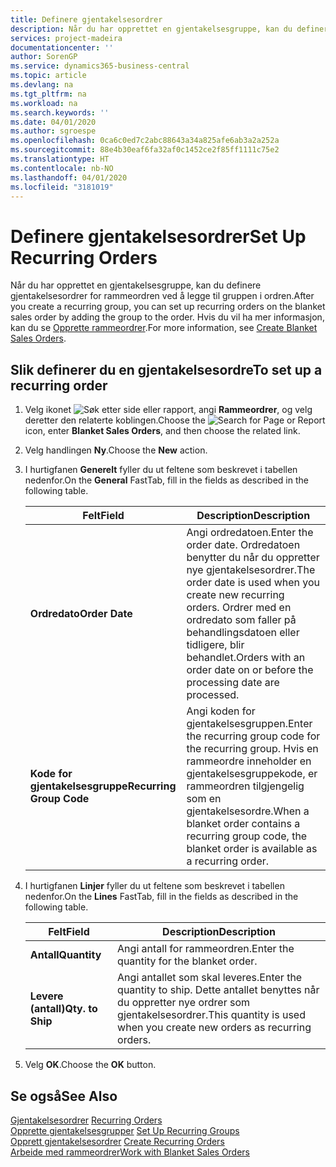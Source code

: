 ```yaml
---
title: Definere gjentakelsesordrer
description: Når du har opprettet en gjentakelsesgruppe, kan du definere gjentakelsesordrer for rammeordren ved å legge til gruppen i ordren.
services: project-madeira
documentationcenter: ''
author: SorenGP
ms.service: dynamics365-business-central
ms.topic: article
ms.devlang: na
ms.tgt_pltfrm: na
ms.workload: na
ms.search.keywords: ''
ms.date: 04/01/2020
ms.author: sgroespe
ms.openlocfilehash: 0ca6c0ed7c2abc88643a34a825afe6ab3a2a252a
ms.sourcegitcommit: 88e4b30eaf6fa32af0c1452ce2f85ff1111c75e2
ms.translationtype: HT
ms.contentlocale: nb-NO
ms.lasthandoff: 04/01/2020
ms.locfileid: "3181019"
---
```

# <a name="set-up-recurring-orders"></a><span data-ttu-id="50f58-103">Definere gjentakelsesordrer</span><span class="sxs-lookup"><span data-stu-id="50f58-103">Set Up Recurring Orders</span></span>
<span data-ttu-id="50f58-104">Når du har opprettet en gjentakelsesgruppe, kan du definere gjentakelsesordrer for rammeordren ved å legge til gruppen i ordren.</span><span class="sxs-lookup"><span data-stu-id="50f58-104">After you create a recurring group, you can set up recurring orders on the blanket sales order by adding the group to the order.</span></span> <span data-ttu-id="50f58-105">Hvis du vil ha mer informasjon, kan du se [Opprette rammeordrer](how-to-set-up-recurring-groups.md).</span><span class="sxs-lookup"><span data-stu-id="50f58-105">For more information, see [Create Blanket Sales Orders](how-to-set-up-recurring-groups.md).</span></span>  

## <a name="to-set-up-a-recurring-order"></a><span data-ttu-id="50f58-106">Slik definerer du en gjentakelsesordre</span><span class="sxs-lookup"><span data-stu-id="50f58-106">To set up a recurring order</span></span>  

1.  <span data-ttu-id="50f58-107">Velg ikonet ![Søk etter side eller rapport](../../media/ui-search/search_small.png "Ikonet Søk etter side eller rapport"), angi **Rammeordrer**, og velg deretter den relaterte koblingen.</span><span class="sxs-lookup"><span data-stu-id="50f58-107">Choose the ![Search for Page or Report](../../media/ui-search/search_small.png "Search for Page or Report icon") icon, enter **Blanket Sales Orders**, and then choose the related link.</span></span>  
2.  <span data-ttu-id="50f58-108">Velg handlingen **Ny**.</span><span class="sxs-lookup"><span data-stu-id="50f58-108">Choose the **New** action.</span></span>  
3.  <span data-ttu-id="50f58-109">I hurtigfanen **Generelt** fyller du ut feltene som beskrevet i tabellen nedenfor.</span><span class="sxs-lookup"><span data-stu-id="50f58-109">On the **General** FastTab, fill in the fields as described in the following table.</span></span>  

    |<span data-ttu-id="50f58-110">Felt</span><span class="sxs-lookup"><span data-stu-id="50f58-110">Field</span></span>|<span data-ttu-id="50f58-111">Description</span><span class="sxs-lookup"><span data-stu-id="50f58-111">Description</span></span>|  
    |---------------------------------|---------------------------------------|  
    |<span data-ttu-id="50f58-112">**Ordredato**</span><span class="sxs-lookup"><span data-stu-id="50f58-112">**Order Date**</span></span>|<span data-ttu-id="50f58-113">Angi ordredatoen.</span><span class="sxs-lookup"><span data-stu-id="50f58-113">Enter the order date.</span></span> <span data-ttu-id="50f58-114">Ordredatoen benytter du når du oppretter nye gjentakelsesordrer.</span><span class="sxs-lookup"><span data-stu-id="50f58-114">The order date is used when you create new recurring orders.</span></span> <span data-ttu-id="50f58-115">Ordrer med en ordredato som faller på behandlingsdatoen eller tidligere, blir behandlet.</span><span class="sxs-lookup"><span data-stu-id="50f58-115">Orders with an order date on or before the processing date are processed.</span></span>|  
    |<span data-ttu-id="50f58-116">**Kode for gjentakelsesgruppe**</span><span class="sxs-lookup"><span data-stu-id="50f58-116">**Recurring Group Code**</span></span>|<span data-ttu-id="50f58-117">Angi koden for gjentakelsesgruppen.</span><span class="sxs-lookup"><span data-stu-id="50f58-117">Enter the recurring group code for the recurring group.</span></span> <span data-ttu-id="50f58-118">Hvis en rammeordre inneholder en gjentakelsesgruppekode, er rammeordren tilgjengelig som en gjentakelsesordre.</span><span class="sxs-lookup"><span data-stu-id="50f58-118">When a blanket order contains a recurring group code, the blanket order is available as a recurring order.</span></span>|  

4.  <span data-ttu-id="50f58-119">I hurtigfanen **Linjer** fyller du ut feltene som beskrevet i tabellen nedenfor.</span><span class="sxs-lookup"><span data-stu-id="50f58-119">On the **Lines** FastTab, fill in the fields as described in the following table.</span></span>  

    |<span data-ttu-id="50f58-120">Felt</span><span class="sxs-lookup"><span data-stu-id="50f58-120">Field</span></span>|<span data-ttu-id="50f58-121">Description</span><span class="sxs-lookup"><span data-stu-id="50f58-121">Description</span></span>|  
    |---------------------------------|---------------------------------------|  
    |<span data-ttu-id="50f58-122">**Antall**</span><span class="sxs-lookup"><span data-stu-id="50f58-122">**Quantity**</span></span>|<span data-ttu-id="50f58-123">Angi antall for rammeordren.</span><span class="sxs-lookup"><span data-stu-id="50f58-123">Enter the quantity for the blanket order.</span></span>|  
    |<span data-ttu-id="50f58-124">**Levere (antall)**</span><span class="sxs-lookup"><span data-stu-id="50f58-124">**Qty. to Ship**</span></span>|<span data-ttu-id="50f58-125">Angi antallet som skal leveres.</span><span class="sxs-lookup"><span data-stu-id="50f58-125">Enter the quantity to ship.</span></span> <span data-ttu-id="50f58-126">Dette antallet benyttes når du oppretter nye ordrer som gjentakelsesordrer.</span><span class="sxs-lookup"><span data-stu-id="50f58-126">This quantity is used when you create new orders as recurring orders.</span></span>|  

5.  <span data-ttu-id="50f58-127">Velg **OK**.</span><span class="sxs-lookup"><span data-stu-id="50f58-127">Choose the **OK** button.</span></span>  

## <a name="see-also"></a><span data-ttu-id="50f58-128">Se også</span><span class="sxs-lookup"><span data-stu-id="50f58-128">See Also</span></span>  
 <span data-ttu-id="50f58-129">[Gjentakelsesordrer](recurring-orders.md) </span><span class="sxs-lookup"><span data-stu-id="50f58-129">[Recurring Orders](recurring-orders.md) </span></span>  
 <span data-ttu-id="50f58-130">[Opprette gjentakelsesgrupper](how-to-set-up-recurring-groups.md) </span><span class="sxs-lookup"><span data-stu-id="50f58-130">[Set Up Recurring Groups](how-to-set-up-recurring-groups.md) </span></span>  
 <span data-ttu-id="50f58-131">[Opprett gjentakelsesordrer](how-to-create-recurring-orders.md) </span><span class="sxs-lookup"><span data-stu-id="50f58-131">[Create Recurring Orders](how-to-create-recurring-orders.md) </span></span>  
 [<span data-ttu-id="50f58-132">Arbeide med rammeordrer</span><span class="sxs-lookup"><span data-stu-id="50f58-132">Work with Blanket Sales Orders</span></span>](../../sales-how-to-create-blanket-sales-orders.md)
